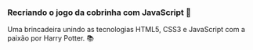### **Recriando o jogo da cobrinha com JavaScript** :snake:

Uma brincadeira unindo as tecnologias HTML5, CSS3 e JavaScript com a paixão por Harry Potter. :books:


